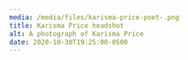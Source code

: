 ```yaml
---
media: /media/files/karisma-price-poet-.png
title: Karisma Price headshot
alt: A photograph of Karisma Price
date: 2020-10-30T19:25:00-0500
---
```

